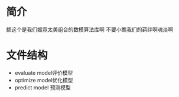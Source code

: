 # 简介
额这个是我们姬霓太美组合的数模算法库啊
不要小瞧我们的羁绊啊魂淡啊

# 文件结构
- evaluate model评价模型
- optimize model优化模型
- predict model 预测模型

